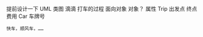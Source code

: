 提前设计一下 UML 类图
滴滴 打车的过程
面向对象 对象？ 属性
    Trip 
     出发点
     终点
     费用
    Car
     车牌号
    
    快车，顺风车，……